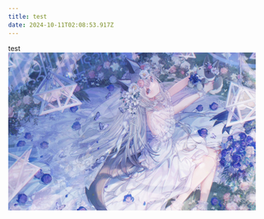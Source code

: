 ```yaml
---
title: test
date: 2024-10-11T02:08:53.917Z
---
```


test
![1000223039.jpg](https://github.com/bluerabbitsu33/tinymind-blog/blob/main/assets/images/2024-10-11/1728612424561.jpg?raw=true "gdjh")